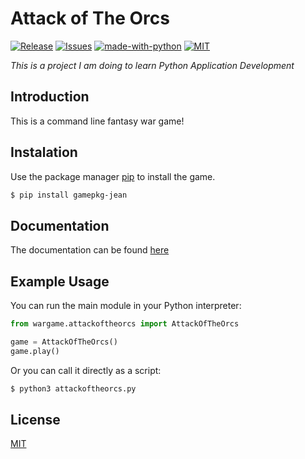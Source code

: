 # Attack of The Orcs

[![Release](https://img.shields.io/badge/release-v2.0.3-blue)](https://pypi.org/project/gamepkg-jean/)
[![Issues](https://img.shields.io/github/issues/jeantardelli/wargameRepo)](https://github.com/jeantardelli/wargameRepo/issues)
[![made-with-python](https://img.shields.io/badge/Made%20with-Python-1f425f.svg)](https://www.python.org/)
[![MIT](https://img.shields.io/github/license/jeantardelli/wargameRepo)](https://choosealicense.com/)

_This is a project I am doing to learn Python Application Development_

## Introduction

This is a command line fantasy war game!

## Instalation

Use the package manager [pip](https://pypi.org/) to install the game.

```bash
$ pip install gamepkg-jean
```

## Documentation

The documentation can be found [here](https://wargamerepo.readthedocs.io/en/latest/?)

## Example Usage

You can run the main module in your Python interpreter:

```python
from wargame.attackoftheorcs import AttackOfTheOrcs

game = AttackOfTheOrcs()
game.play()
```

Or you can call it directly as a script:

```sh
$ python3 attackoftheorcs.py

```

## License
[MIT](LICENSE.txt) 
